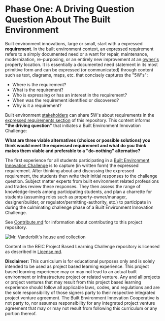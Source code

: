 # Phase One: A Driving Question Question About The Built Environment

Built environment innovations, large or small, start with a expressed **requirement**.  In the built environment context, an expressed requirement refers to a simply documented need or a want for repair, maintenance, modernization, re-purposing, or an entirely new improvement at an [owner's](https://github.com/BEICBIM/BEICPBLChallenge/blob/master/Phase3/Stakeholders_Roles/Owner.md) property location. It is essentially a documented need statement in its most primitive form and can be expressed (or communicated) through content such as text, diagrams, maps, etc. that concisely captures the "5W's":

* Where is the requirement?
* What is the requirement?
* Who is expressing or has an interest in the requirement?
* When was the requirement identified or discovered?
* Why is it a requirement?

Built environment [stakeholders](http://sebokwiki.org/wiki/Stakeholder_(glossary)) can share 5W's about requirements in the [expressed requirements section](https://github.com/BEICOOP/BEICPBLChallenge/blob/master/Phase1/ExpressedReqs/README&TOC.md) of this repository. This content informs **"the driving question"** that initiates a Built Environment Innovation Challenge:

**What are three viable alternatives (choices or possible solutions) you think would meet the expressed requirement and what do you think makes them viable and preferable to a "do-nothing" alternative?**

The first experience for all students participating in a [Built Environment Innovation Challenge](https://github.com/BEICOOP/BEICPBLChallenge) is to capture (in written form) the expressed requirement.  After thinking about and discussing the expressed requirement, the students then write their initial responses to the challenge question.  Subject matter experts from built environment related professions and trades review these responses. They then assess the range of knowledge-levels among participating students, and plan a charrette for students (assuming roles such as property-owner/manager, designer/builder, or regulator/permitting-authority, etc.) to participate in during the culminating challenge phase of a Built Environment Innovation Challenge.

See [Contribute.md](https://github.com/BEICBIM/BEICPBLChallenge/blob/master/Contribute.md) for information about contributing to this project repository.

![Mr. Vanderbilt's house and collection](http://images.metmuseum.org/CRDImages/li/original/DP359823.jpg)

Content in the BEIC Project Based Learning Challenge repository is licensed as described in [License.md](https://github.com/BEICBIM/BEICPBLChallenge/blob/master/License.md).

**Disclaimer:** This curriculum is for educational purposes only and is solely intended to be used as project based learning experience.  This project based learning experience may or may not lead to an actual built environment or infrastructure project or related venture.  Any and all projects or project ventures that may result from this project based learning experience should follow all applicable laws, codes, and regulations and are the sole responsibility of those signers party to their respective integrated project venture agreement.  The Built Environment Innovation Cooperative is not party to, nor assumes responsibility for any integrated project venture agreement that may or may not result from following this curriculum or any portion thereof.
